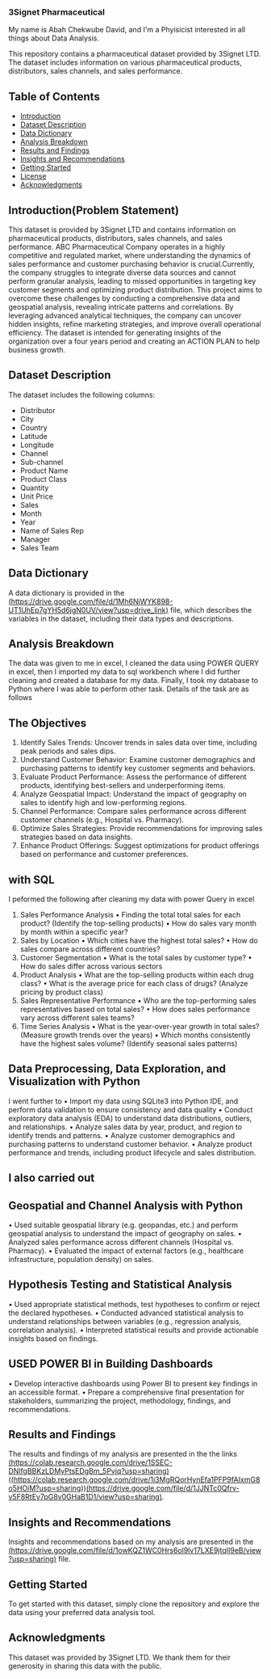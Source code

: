 ### 3Signet Pharmaceutical

My name is Abah Chekwube David, and I'm a Phyisicist interested in all things about Data Analysis.

This repository contains a pharmaceutical dataset provided by 3Signet LTD. The dataset includes information on various pharmaceutical products, distributors, sales channels, and sales performance.

## Table of Contents

* [Introduction](#introduction)
* [Dataset Description](#dataset-description)
* [Data Dictionary](#data-dictionary)
* [Analysis Breakdown](#analysis-breakdown)
* [Results and Findings](#results-and-findings)
* [Insights and Recommendations](#insights-and-recommendations)
* [Getting Started](#getting-started)
* [License](#license)
* [Acknowledgments](#acknowledgments)

## Introduction(Problem Statement)

This dataset is provided by 3Signet LTD and contains information on pharmaceutical products, distributors, sales channels, and sales performance. ABC Pharmaceutical Company operates in a highly competitive and regulated market, where understanding the dynamics of sales performance and customer purchasing behavior is crucial.Currently, the company struggles to integrate diverse data sources and cannot perform granular analysis, leading to missed opportunities in targeting key customer segments and optimizing product distribution. This project aims to overcome these challenges by conducting a comprehensive data and geospatial analysis, revealing intricate patterns and correlations. By leveraging advanced analytical techniques, the company can uncover hidden insights, refine marketing strategies, and improve overall operational efficiency. The dataset is intended for generating insights of the organization over a four years period and creating an ACTION PLAN to help business growth.

## Dataset Description

The dataset includes the following columns:

* Distributor
* City
* Country
* Latitude
* Longitude
* Channel
* Sub-channel
* Product Name
* Product Class
* Quantity
* Unit Price
* Sales
* Month
* Year
* Name of Sales Rep
* Manager
* Sales Team

## Data Dictionary

A data dictionary is provided in the [(https://drive.google.com/file/d/1Mh6NjWYK898-UT1UhEp7gYH5d6jgN0UV/view?usp=drive_link)]((https://drive.google.com/file/d/1Mh6NjWYK898-UT1UhEp7gYH5d6jgN0UV/view?usp=drive_link)) file, which describes the variables in the dataset, including their data types and descriptions.

## Analysis Breakdown

The data was given to me in excel, I cleaned the data using POWER QUERY in excel, then I imported my data to sql workbench where I did further cleaning and created a database for my data. Finally, I took my database to Python where I was able to perform other task. Details of the task are as follows

## The Objectives
1. Identify Sales Trends: Uncover trends in sales data over time, including peak periods and
sales dips.
2. Understand Customer Behavior: Examine customer demographics and purchasing patterns
to identify key customer segments and behaviors.
3. Evaluate Product Performance: Assess the performance of different products, identifying
best-sellers and underperforming items.
4. Analyze Geospatial Impact: Understand the impact of geography on sales to identify high
and low-performing regions.
5. Channel Performance: Compare sales performance across different customer channels
(e.g., Hospital vs. Pharmacy).
6. Optimize Sales Strategies: Provide recommendations for improving sales strategies based
on data insights.
7. Enhance Product Offerings: Suggest optimizations for product offerings based on
performance and customer preferences.

## with SQL
I peformed the following after cleaning my data with power Query in excel 
1. Sales Performance Analysis
• Finding the total total sales for each product? (Identify the top-selling products)
• How do sales vary month by month within a specific year? 
2. Sales by Location
• Which cities have the highest total sales? 
• How do sales compare across different countries? 
3. Customer Segmentation
• What is the total sales by customer type?
• How do sales differ across various sectors
4. Product Analysis
• What are the top-selling products within each drug class?
• What is the average price for each class of drugs? (Analyze pricing by product class)
5. Sales Representative Performance
• Who are the top-performing sales representatives based on total sales?
• How does sales performance vary across different sales teams?
6. Time Series Analysis
• What is the year-over-year growth in total sales? (Measure growth trends over the years)
• Which months consistently have the highest sales volume? (Identify seasonal sales
patterns)

## Data Preprocessing, Data Exploration, and Visualization with Python
I went further to
• Import my data using SQLite3 into Python IDE, and perform data
validation to ensure consistency and data quality
• Conduct exploratory data analysis (EDA) to understand data distributions, outliers, and
relationships.
• Analyze sales data by year, product, and region to identify trends and patterns.
• Analyze customer demographics and purchasing patterns to understand customer behavior.
• Analyze product performance and trends, including product lifecycle and sales distribution.
## I also carried out
## Geospatial and Channel Analysis with Python
• Used suitable geospatial library (e.g. geopandas, etc.) and perform geospatial analysis
to understand the impact of geography on sales.
• Analyzed sales performance across different channels (Hospital vs. Pharmacy).
• Evaluated the impact of external factors (e.g., healthcare infrastructure, population density)
on sales.
## Hypothesis Testing and Statistical Analysis
• Used appropriate statistical methods, test hypotheses to confirm or reject the declared
hypotheses.
• Conducted advanced statistical analysis to understand relationships between variables (e.g.,
regression analysis, correlation analysis).
• Interpreted statistical results and provide actionable insights based on findings.

## USED POWER BI in Building Dashboards
• Develop interactive dashboards using Power BI to present key findings in an accessible
format.
• Prepare a comprehensive final presentation for stakeholders, summarizing the project,
methodology, findings, and recommendations.

## Results and Findings

The results and findings of my analysis are presented in the the links [(https://colab.research.google.com/drive/1SSEC-DNlfgBBKzLDMyPtsEDgBm_5Pvjq?usp=sharing)]((https://colab.research.google.com/drive/11tK-SCHaAeFX9RqXqkk-yFXgNw58rhTU?usp=sharing)) ((https://colab.research.google.com/drive/1j3MgRQorHynEfa1PFP9fAIxmG8o5HOiM?usp=sharing))[(https://drive.google.com/file/d/1JJNTc0Qfrv-v5F8RtEy7pG8v0GHaB1D1/view?usp=sharing)]((https://drive.google.com/file/d/1sboe0A_FVTH1HS2KUWrfjziBwEYTr_Jz/view?usp=sharing)).

## Insights and Recommendations

Insights and recommendations based on my analysis are presented in the [(https://drive.google.com/file/d/1owKQZ1WC0Hrs6ol9lv17LXE9jtqII9eB/view?usp=sharing)]((https://drive.google.com/file/d/1owKQZ1WC0Hrs6ol9lv17LXE9jtqII9eB/view?usp=sharing)) file.

## Getting Started

To get started with this dataset, simply clone the repository and explore the data using your preferred data analysis tool.

## Acknowledgments

This dataset was provided by 3Signet LTD. We thank them for their generosity in sharing this data with the public.
